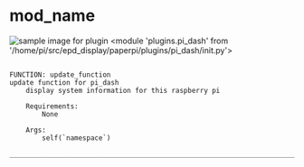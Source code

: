 # mod_name
![sample image for plugin <module 'plugins.pi_dash' from '/home/pi/src/epd_display/paperpi/plugins/pi_dash/__init__.py'>](../documentation/images/pi_dash_sample.png)
```

FUNCTION: update_function
update function for pi_dash
    display system information for this raspberry pi
    
    Requirements:
        None
        
    Args:
        self(`namespace`)
    
___________________________________________________________________________
 
```